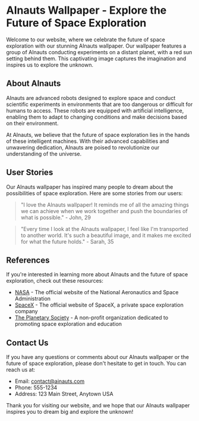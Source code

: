 <!--
Write me content for website with wallpaper which alt text is:

"A group of AInauts conducting experiments on a distant planet, with a red sun setting behind them."

The name/title of the page should not be 1:1 copy of the alt text but rather a real content of the website which is using this wallpaper.

- Use markdown format 
- Start with the heading
- The content should look like a real website 
- Include real sections like references, contact, user stories, etc. use things relevant to the page purpose.
- Feel free to use structure like headings, bullets, numbering, blockquotes, paragraphs, horizontal lines, etc.
- You can use formatting like bold or _italic_
- You can include UTF-8 emojis
- Links should be only #hash anchors (and you can refer to the document itself)
- Do not include images
-->

<!--font:Montserrat.-->

# AInauts Wallpaper - Explore the Future of Space Exploration

Welcome to our website, where we celebrate the future of space exploration with our stunning AInauts wallpaper. Our wallpaper features a group of AInauts conducting experiments on a distant planet, with a red sun setting behind them. This captivating image captures the imagination and inspires us to explore the unknown.

## About AInauts

AInauts are advanced robots designed to explore space and conduct scientific experiments in environments that are too dangerous or difficult for humans to access. These robots are equipped with artificial intelligence, enabling them to adapt to changing conditions and make decisions based on their environment.

At AInauts, we believe that the future of space exploration lies in the hands of these intelligent machines. With their advanced capabilities and unwavering dedication, AInauts are poised to revolutionize our understanding of the universe.

## User Stories

Our AInauts wallpaper has inspired many people to dream about the possibilities of space exploration. Here are some stories from our users:

> "I love the AInauts wallpaper! It reminds me of all the amazing things we can achieve when we work together and push the boundaries of what is possible." - John, 29

> "Every time I look at the AInauts wallpaper, I feel like I'm transported to another world. It's such a beautiful image, and it makes me excited for what the future holds." - Sarah, 35

## References

If you're interested in learning more about AInauts and the future of space exploration, check out these resources:

- [NASA](#) - The official website of the National Aeronautics and Space Administration
- [SpaceX](#) - The official website of SpaceX, a private space exploration company
- [The Planetary Society](#) - A non-profit organization dedicated to promoting space exploration and education

## Contact Us

If you have any questions or comments about our AInauts wallpaper or the future of space exploration, please don't hesitate to get in touch. You can reach us at:

- Email: [contact@ainauts.com](mailto:contact@ainauts.com)
- Phone: 555-1234
- Address: 123 Main Street, Anytown USA

Thank you for visiting our website, and we hope that our AInauts wallpaper inspires you to dream big and explore the unknown!

